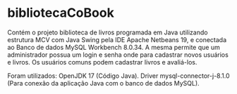 # bibliotecaCoBook
Contém o projeto biblioteca de livros programada em Java utilizando estrutura MCV com Java Swing pela IDE Apache Netbeans 19, e conectada ao Banco de dados MySQL Workbench 8.0.34. A mesma permite que um administrador possua um login e senha onde para cadastrar novos usuários e livros. Os usuários comuns podem cadastrar livros e avaliá-los.

Foram utilizados:
OpenJDK 17 (Código Java).
Driver mysql-connector-j-8.1.0 (Para conexão da aplicação Java com o banco de dados MySQL).
